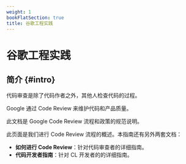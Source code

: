 ```yaml
---
weight: 1
bookFlatSection: true
title: 谷歌工程实践
---
```


# 谷歌工程实践

## 简介 {#intro}

代码审查是除了代码作者之外，其他人检查代码的过程。

Google 通过 Code Review 来维护代码和产品质量。

此文档是 Google Code Review 流程和政策的规范说明。

此页面是我们进行 Code Review 流程的概述。本指南还有另外两套文档：

- **如何进行 Code Review**：针对代码审查者的详细指南。
- **代码开发者指南**：针对 CL 开发者的的详细指南。
